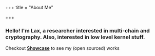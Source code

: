 +++
title = "About Me"

+++



### Hello! I'm **Lax**, a researcher interested in multi-chain and cryptography. Also, interested in low level kernel stuff.




Checkout [**Showcase**](/showcase) to see my (open sourced) works   









